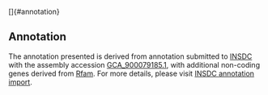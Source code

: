 []{#annotation}

Annotation
----------

The annotation presented is derived from annotation submitted to
[INSDC](http://www.insdc.org) with the assembly accession
[GCA\_900079185.1](http://www.ebi.ac.uk/ena/data/view/GCA_900079185.1),
with additional non-coding genes derived from
[Rfam](http://rfam.xfam.org/). For more details, please visit [INSDC
annotation
import](http://ensemblgenomes.org/info/data/insdc_annotation).
